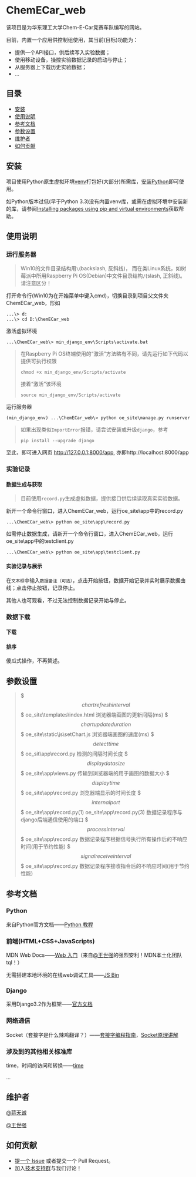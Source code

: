 # ChemECar_web

该项目是为华东理工大学Chem-E-Car竞赛车队编写的网站。

目前，内置一个应用供控制组使用，其当前(目标)功能为：

- 提供一个API接口，供后续写入实验数据；
- 使用移动设备，操控实验数据记录的启动与停止；
- 从服务器上下载历史实验数据；
- ...

## 目录

- [安装](#安装)
- [使用说明](#使用说明)
- [参考文档](#参考文档)
- [参数设置](#参数设置)
- [维护者](#维护者)
- [如何贡献](#如何贡献)

## 安装

项目使用Python原生虚拟环境[venv](https://docs.python.org/zh-cn/3/library/venv.html)打包好(大部分)所需库，[安装Python](https://www.python.org/downloads/)即可使用。

如Python版本过低(早于Python 3.3)没有内置venv库，或需在虚拟环境中安装新的库，请参阅[Installing packages using pip and virtual environments](https://packaging.python.org/guides/installing-using-pip-and-virtual-environments/#:~:text=Python%20source%20code.-,Installing%20pip%C2%B6,-pip%20is%20the)获取帮助。

## 使用说明

### 运行服务器

> Win10的文件目录结构用`\`(backslash, 反斜线)，
> 而在类Linux系统，如树莓派中所用Raspberry Pi OS(Debian)中文件目录结构`/`(slash, 正斜线)。
> 请注意区分！

打开命令行(Win10为在开始菜单中键入cmd)，切换目录到项目父文件夹ChemECar_web，形如

```shell
...\> d:
...\> cd D:\ChemECar_web
```

激活虚拟环境

```shell
...\ChemECar_web\> min_django_env\Scripts\activate.bat
```

> 在Raspberry Pi OS终端使用的“激活”方法略有不同，请先运行如下代码以提供可执行权限
> ```shell
> chmod +x min_django_env/Scripts/activate
> ```
> 接着“激活”该环境
>
> ```shell
> source min_django_env/Scripts/activate
> ```

运行服务器

```shell
(min_django_env) ...\ChemECar_web\> python oe_site\manage.py runserver
```

> 如果出现类似`ImportError`报错，请尝试安装或升级`django`，参考
>
> ```shell
> pip install --upgrade django
> ```

至此，即可进入网页 http://127.0.0.1:8000/app, 亦即http://localhost:8000/app

### 实验记录

#### 数据生成与获取

> 目前使用`record.py`生成虚拟数据，提供接口供后续读取真实实验数据。

新开一个命令行窗口，进入ChemECar_web，运行oe_site\app中的record.py

```
...\ChemECar_web\> python oe_site\app\record.py
```

如需停止数据生成，请新开一个命令行窗口，进入ChemECar_web，运行oe_site\app中的testclient.py

```
...\ChemECar_web\> python oe_site\app\testclient.py
```

#### 实验记录与展示

在`文本框`中输入`数据备注（可选）`，点击开始按钮，数据开始记录并实时展示数据曲线；点击停止按钮，记录停止。

其他人也可观看，不过无法控制数据记录开始与停止。

### 数据下载

#### 下载

#### 排序

傻瓜式操作，不再赘述。

## 参数设置

> $$$ chart refresh interval $$$ oe_site\templates\index.html 浏览器端画图的更新间隔(ms)
> $$$ chart update duration $$$ oe_site\static\js\setChart.js 浏览器端画图的速度(ms)
> $$$ detect time $$$ oe_sit\app\record.py 检测的间隔时间长度
> $$$ display data size $$$ oe_site\app\views.py 传输到浏览器端的用于画图的数据大小
> $$$ display time $$$ oe_site\app\record.py 浏览器端显示的时间长度
> $$$ internal port $$$ oe_site\app\record.py(1) oe_site\app\record.py(3) 数据记录程序与django后端通信使用的端口
> $$$ process interval $$$ oe_site\app\record.py 数据记录程序根据信号执行所有操作后的不响应时间(用于节约性能)
> $$$ signal receive interval $$$ oe_site\app\record.py 数据记录程序接收指令后的不响应时间(用于节约性能)

## 参考文档

### Python 

来自Python官方文档——[Python 教程](https://docs.python.org/zh-cn/3/tutorial/index.html)

### 前端(HTML+CSS+JavaScripts)

MDN Web Docs——[Web 入门](https://developer.mozilla.org/zh-CN/docs/Learn/Getting_started_with_the_web)（来自[@王世强](https://github.com/WsinGithub)的强烈安利！MDN本土化团队tql！）

无需搭建本地环境的在线web调试工具——[JS Bin](https://jsbin.com/)

### Django

采用Django3.2作为框架——[官方文档](https://docs.djangoproject.com/zh-hans/3.2/)

### 网络通信

Socket（套接字是什么辣鸡翻译？）——[套接字编程指南](https://docs.python.org/zh-cn/3/howto/sockets.html#socket-howto)，[Socket原理讲解](https://blog.csdn.net/pashanhu6402/article/details/96428887)

### 涉及到的其他相关标准库

time，时间的访问和转换——[time](https://docs.python.org/zh-cn/3/library/time.html?highlight=time#module-time)

...

## 维护者

[@蒋天诚](https://github.com/Bat-Chatillon)

[@王世强](https://github.com/WsinGithub)

## 如何贡献

- [提一个 Issue](https://github.com/WsinGithub/ChemECar_web/issues/new) 或者提交一个 Pull Request。
- 加入[技术支持群](https://qm.qq.com/cgi-bin/qm/qr?k=NcIw1kOXJUlRvF76If_RyiWnIROqrGuH&jump_from=webapi)与我们讨论！

